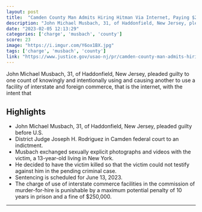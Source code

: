 ```yaml
---
layout: post
title:  "Camden County Man Admits Hiring Hitman Via Internet, Paying $20,000 in Bitcoin"
description: "John Michael Musbach, 31, of Haddonfield, New Jersey, pleaded guilty to one count of knowingly and intentionally using and causing another to use a facility of interstate and foreign commerce, that is the internet, with the intent that"
date: "2023-02-05 12:13:29"
categories: ['charge', 'musbach', 'county']
score: 23
image: "https://i.imgur.com/Y6ox1BX.jpg"
tags: ['charge', 'musbach', 'county']
link: "https://www.justice.gov/usao-nj/pr/camden-county-man-admits-hiring-hitman-internet"
---
```


John Michael Musbach, 31, of Haddonfield, New Jersey, pleaded guilty to one count of knowingly and intentionally using and causing another to use a facility of interstate and foreign commerce, that is the internet, with the intent that

## Highlights

- John Michael Musbach, 31, of Haddonfield, New Jersey, pleaded guilty before U.S.
- District Judge Joseph H. Rodriguez in Camden federal court to an indictment.
- Musbach exchanged sexually explicit photographs and videos with the victim, a 13-year-old living in New York.
- He decided to have the victim killed so that the victim could not testify against him in the pending criminal case.
- Sentencing is scheduled for June 13, 2023.
- The charge of use of interstate commerce facilities in the commission of murder-for-hire is punishable by a maximum potential penalty of 10 years in prison and a fine of $250,000.

---
